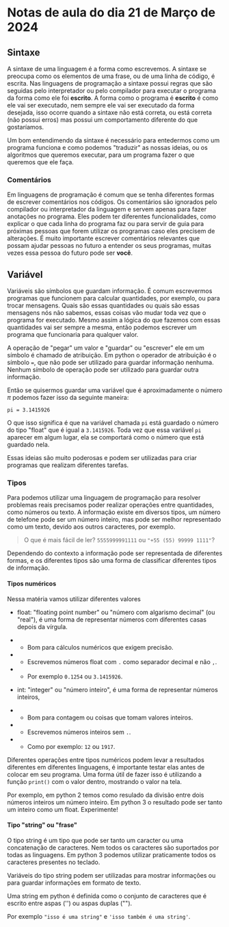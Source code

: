 # Notas de aula do dia 21 de Março de 2024 

## Sintaxe 

A sintaxe de uma linguagem é a forma como escrevemos. 
A sintaxe se preocupa como os elementos de uma frase, ou de uma linha de código, é escrita. 
Nas linguagens de programação a sintaxe possui regras que são seguidas pelo interpretador ou pelo compilador para executar o programa da forma como ele foi __escrito__. 
A forma como o programa é __escrito__ é como ele vai ser executado, nem sempre ele vai ser executado da forma desejada, isso ocorre quando a sintaxe não está correta, ou está correta (não possui erros) mas possui um comportamento diferente do que gostaríamos.

Um bom entendimendo da sintaxe é necessário para entedermos como um programa funciona e como podemos "traduzir" as nossas ideias, ou os algoritmos que queremos executar, para um programa fazer o que queremos que ele faça. 

### Comentários 

Em linguagens de programação é comum que se tenha diferentes formas de escrever comentários nos códigos. 
Os comentários são ignorados pelo compilador ou interpretador da linguagem e servem apenas para fazer anotações no programa. 
Eles podem ter diferentes funcionalidades, como explicar o que cada linha do programa faz ou para servir de guia para próximas pessoas que forem utilizar os programas caso eles precisem de alterações. 
É muito importante escrever comentários relevantes que possam ajudar pessoas no futuro a entender os seus programas, muitas vezes essa pessoa do futuro pode ser __você__.

## Variável 

Variáveis são símbolos que guardam informação. É comum escrevermos programas que funcionem para calcular quantidades, por exemplo, ou para trocar mensagens. 
Quais são essas quantidades ou quais são essas mensagens nós não sabemos, essas coisas vão mudar toda vez que o programa for executado. 
Mesmo assim a lógica do que fazemos com essas quantidades vai ser sempre a mesma, então podemos escrever um programa que funcionaria para qualquer valor.

A operação de "pegar" um valor e "guardar" ou "escrever" ele em um símbolo é chamado de atribuição.
Em python o operador de atribuição é o símbolo `=`, que não pode ser utilizado para guardar informação nenhuma. Nenhum símbolo de operação pode ser utilizado para guardar outra informação. 

Então se quisermos guardar uma variável que é aproximadamente o número $\pi$ podemos fazer isso da seguinte maneira:
```
pi = 3.1415926
```
O que isso significa é que na variável chamada `pi` está guardado o número do tipo "float" que é igual a `3.1415926`.
Toda vez que essa variável `pi` aparecer em algum lugar, ela se comportará como o número que está guardado nela.

Essas ideias são muito poderosas e podem ser utilizadas para criar programas que realizam diferentes tarefas.

### Tipos 

Para podemos utilizar uma linguagem de programação para resolver problemas reais precisamos poder realizar operações entre quantidades, como números ou texto. 
A informação existe em diversos tipos, um número de telefone pode ser um número inteiro, mas pode ser melhor representado como um texto, devido aos outros caracteres, por exemplo.

> O que é mais fácil de ler? 
> `5555999991111` ou `"+55 (55) 99999 1111"`?

Dependendo do contexto a informação pode ser representada de diferentes formas, e os diferentes tipos são uma forma de classificar diferentes tipos de informação.


#### Tipos numéricos 

Nessa matéria vamos utilizar diferentes valores 

- float: "floating point number" ou "número com algarismo decimal" (ou "real"), é uma forma de representar números com diferentes casas depois da vírgula.  
- - Bom para cálculos numéricos que exigem precisão.
- - Escrevemos números float com `.` como separador decimal e não `,`. 
- - Por exemplo `0.1254` ou `3.1415926`. 

- int: "integer" ou "número inteiro", é uma forma de representar números inteiros, 
- - Bom para contagem ou coisas que tomam valores inteiros.
- - Escrevemos números inteiros sem `.`. 
- - Como por exemplo: `12` ou `1917`.

Diferentes operações entre tipos numéricos podem levar a resultados diferentes em diferentes linguagens, é importante testar elas antes de colocar em seu programa. 
Uma forma útil de fazer isso é utilizando a função `print()` com o valor dentro, mostrando o valor na tela.

Por exemplo, em python 2 temos como resulado da divisão entre dois números inteiros um número inteiro. 
Em python 3 o resultado pode ser tanto um inteiro como um float. Experimente! 

#### Tipo "string" ou "frase"

O tipo string é um tipo que pode ser tanto um caracter ou uma concatenação de caracteres. Nem todos os caracteres são suportados por todas as linguagens.
Em python 3 podemos utilizar praticamente todos os caracteres presentes no teclado. 

Variáveis do tipo string podem ser utilizadas para mostrar informações ou para guardar informações em formato de texto.

Uma string em python é definida como o conjunto de caracteres que é escrito entre aspas ('') ou aspas duplas (""). 

Por exemplo `"isso é uma string"` e `'isso também é uma string'`. 


